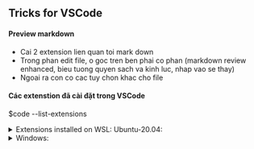## Tricks for VSCode

#### Preview markdown
* Cai 2 extension lien quan toi mark down
* Trong phan edit file, o goc tren ben phai co phan (markdown review enhanced, bieu tuong quyen sach va kinh luc, nhap vao se thay)
* Ngoai ra con co cac tuy chon khac cho file


#### Các extenstion đã cài đặt trong VSCode
$code --list-extensions

<details>
<summary>Extensions installed on WSL: Ubuntu-20.04:</summary>

* 2gua.rainbow-brackets
* pility.beautify-blade
* alasubramanian.ajax-query
* mewburn.vscode-intelephense-client
* rapifra.phpserver
* hristian-kohler.path-intellisense
* onjayamanne.githistory
* amodio.gitlens
* cmel.vscode-html-css
* sbenp.prettier-vscode
* elixfbecker.php-debug
* elixfbecker.php-intellisense
* elixfbecker.php-pack
* nisterPeter.vscode-github
* s-azuretools.vscode-docker
* s-mssql.mssql
* s-vsliveshare.vsliveshare
* txr.sqltools
* ctref.vetur
* necentlin.laravel-blade
* ranaygp.vscode-css-peek
* hd101wyy.markdown-preview-enhanced
* tarkwang.markdown
* krkt.linenote
* intharas.learn-vim
* scode.docker
* scode.sql
* vscode.yaml
* yzhang.markdown-all-in-one
* Zignd.html-css-class-completionExtensions installed on WSL: Ubuntu-20.04:
* Extensions installed on WSL: Ubuntu-20.04:
* 2gua.rainbow-brackets
* apility.beautify-blade
* Balasubramanian.ajax-query
* bmewburn.vscode-intelephense-client
* brapifra.phpserver
* christian-kohler.path-intellisense
* donjayamanne.githistory
* eamodio.gitlens
* ecmel.vscode-html-css
* esbenp.prettier-vscode
* felixfbecker.php-debug
* felixfbecker.php-intellisense
* felixfbecker.php-pack
* KnisterPeter.vscode-github
* ms-azuretools.vscode-docker
* ms-mssql.mssql
* ms-vsliveshare.vsliveshare
* mtxr.sqltools
* octref.vetur
* onecentlin.laravel-blade
* pranaygp.vscode-css-peek
* shd101wyy.markdown-preview-enhanced
* starkwang.markdown
* tkrkt.linenote
* vintharas.learn-vim
* vscode.docker
* vscode.sql
* vscode.yaml
* yzhang.markdown-all-in-one
* Zignd.html-css-class-completion2gua.rainbow-brackets
* apility.beautify-blade
* Balasubramanian.ajax-query
* bmewburn.vscode-intelephense-client
* brapifra.phpserver
* christian-kohler.path-intellisense
* donjayamanne.githistory
* eamodio.gitlens
* ecmel.vscode-html-css
* esbenp.prettier-vscode
* felixfbecker.php-debug
* felixfbecker.php-intellisense
* felixfbecker.php-pack
* KnisterPeter.vscode-github
* ms-azuretools.vscode-docker
* ms-mssql.mssql
* ms-vsliveshare.vsliveshare
* mtxr.sqltools
* octref.vetur
* onecentlin.laravel-blade
* pranaygp.vscode-css-peek
* shd101wyy.markdown-preview-enhanced
* starkwang.markdown
* tkrkt.linenote
* vintharas.learn-vim
* vscode.docker
* vscode.sql
* vscode.yaml
* yzhang.markdown-all-in-one
* Zignd.html-css-class-completion
</details>


<details>
<summary>Windows:</summary>

* 2gua.rainbow-brackets
* abusaidm.html-snippets
* akamud.vscode-theme-onedark        
* alefragnani.numbered-bookmarks     
* apility.beautify-blade
* arcsine.chronicler
* auchenberg.vscode-browser-preview  
* azemoh.one-monokai
* Balasubramanian.ajax-query
* bmewburn.vscode-intelephense-client
* brapifra.phpserver
* christian-kohler.path-intellisense 
* cjhowe7.laravel-blade
* codingyu.laravel-goto-view
* cssho.vscode-svgviewer
* Dart-Code.dart-code
* Dart-Code.flutter
* dbaeumer.vscode-eslint
* donjayamanne.githistory
* donjayamanne.jquerysnippets
* dsznajder.es7-react-js-snippets
* eamodio.gitlens
* ecmel.vscode-html-css
* EQuimper.react-native-react-redux
* Equinusocio.vsc-community-material-theme
* Equinusocio.vsc-material-theme
* equinusocio.vsc-material-theme-icons
* esbenp.prettier-vscode
* evan-buss.font-switcher
* felixfbecker.php-debug
* felixfbecker.php-intellisense
* felixfbecker.php-pack
* formulahendry.auto-close-tag
* formulahendry.auto-rename-tag
* GitHub.github-vscode-theme
* hollowtree.vue-snippets
* janisdd.vscode-edit-csv
* jeroen-meijer.pubspec-assist
* jundat95.react-native-snippet
* KnisterPeter.vscode-github
* liuji-jim.vue
* liximomo.sftp
* mariorodeghiero.vue-theme
* mechatroner.rainbow-csv
* mikaelkristiansson87.react-theme-vscode
* mohamedbenhida.laravel-intellisense
* ms-azuretools.vscode-docker
* ms-mssql.mssql
* ms-python.python
* ms-python.vscode-pylance
* ms-toolsai.jupyter
* ms-vscode-remote.remote-containers
* ms-vscode-remote.remote-wsl
* ms-vsliveshare.vsliveshare
* msjsdiag.debugger-for-chrome
* msjsdiag.vscode-react-native
* mtxr.sqltools
* octref.vetur
* onecentlin.laravel-blade
* onecentlin.laravel5-snippets
* PKief.material-icon-theme
* pranaygp.vscode-css-peek
* ritwickdey.live-sass
* ritwickdey.LiveServer
* rokoroku.vscode-theme-darcula
* sachittandukar.laravel-5-snippets
* sdras.night-owl
* shd101wyy.markdown-preview-enhanced
* skyran.js-jsx-snippets
* starkwang.markdown
* thekalinga.bootstrap4-vscode
* Thomaz.preparing
* tkrkt.linenote
* tungvn.wordpress-snippet
* vintharas.learn-vim
* vscodevim.vim
* wordpresstoolbox.wordpress-toolbox
* yzhang.markdown-all-in-one
* Zaczero.bootstrap-v4-snippets
* zhuangtongfa.material-theme

</details>
